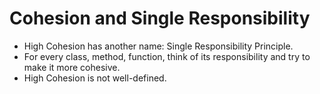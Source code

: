 # Cohesion and Single Responsibility

* High Cohesion has another name: Single Responsibility Principle.
* For every class, method, function, think of its responsibility and try to make it more cohesive.
* High Cohesion is not well-defined. 
